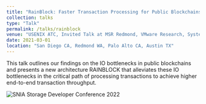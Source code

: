 ```yaml
---
title: "RainBlock: Faster Transaction Processing for Public Blockchains"
collection: talks
type: "Talk"
permalink: /talks/rainblock
venue: "USENIX ATC, Invited Talk at MSR Redmond, VMware Research, Systems Lunch at UT Austin"
date: 2021-03-01
location: "San Diego CA, Redmond WA, Palo Alto CA, Austin TX"
---
```

This talk outlines our findings on the IO bottlenecks in public blockchains and 
presents a new architecture RAINBLOCK that alleviates these IO bottlenecks in 
the critical path of processing transactions to achieve higher 
end-to-end transaction throughput.

![SNIA Storage Developer Conference 2022](https://www.youtube.com/watch?v=KBlS81En1bY)
